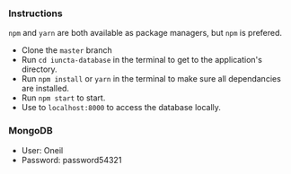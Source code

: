 ### Instructions
  `npm` and `yarn` are both available as package managers, but `npm` is prefered.
  - Clone the `master` branch
  - Run `cd iuncta-database` in the terminal to get to the application's directory.
  - Run `npm install` or `yarn` in the terminal to make sure all dependancies are installed.
  - Run `npm start` to start.
  - Use to `localhost:8000` to access the database locally.

### MongoDB
  - User: Oneil
  - Password: password54321
